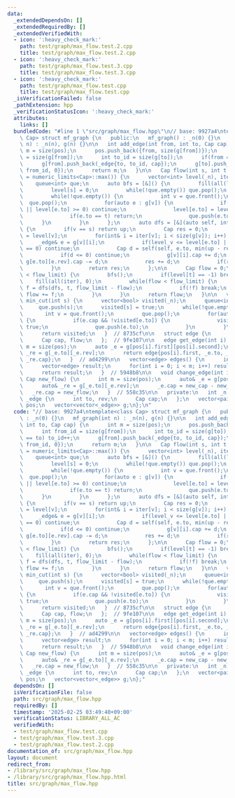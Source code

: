 ```yaml
---
data:
  _extendedDependsOn: []
  _extendedRequiredBy: []
  _extendedVerifiedWith:
  - icon: ':heavy_check_mark:'
    path: test/graph/max_flow.test.2.cpp
    title: test/graph/max_flow.test.2.cpp
  - icon: ':heavy_check_mark:'
    path: test/graph/max_flow.test.3.cpp
    title: test/graph/max_flow.test.3.cpp
  - icon: ':heavy_check_mark:'
    path: test/graph/max_flow.test.cpp
    title: test/graph/max_flow.test.cpp
  _isVerificationFailed: false
  _pathExtension: hpp
  _verificationStatusIcon: ':heavy_check_mark:'
  attributes:
    links: []
  bundledCode: "#line 1 \"src/graph/max_flow.hpp\"\n// base: 9927a4\ntemplate<class\
    \ Cap> struct mf_graph {\n   public:\n   mf_graph() : _n(0) {}\n   mf_graph(int\
    \ n) : _n(n), g(n) {}\n\n   int add_edge(int from, int to, Cap cap) {\n      int\
    \ m = size(pos);\n      pos.push_back({from, size(g[from])});\n      int from_id\
    \ = size(g[from]);\n      int to_id = size(g[to]);\n      if(from == to) to_id++;\n\
    \      g[from].push_back(_edge{to, to_id, cap});\n      g[to].push_back(_edge{from,\
    \ from_id, 0});\n      return m;\n   }\n\n   Cap flow(int s, int t, Cap flow_limit\
    \ = numeric_limits<Cap>::max()) {\n      vector<int> level(_n), iter(_n);\n  \
    \    queue<int> que;\n      auto bfs = [&]() {\n         fill(all(level), -1);\n\
    \         level[s] = 0;\n         while(!que.empty()) que.pop();\n         que.push(s);\n\
    \         while(!que.empty()) {\n            int v = que.front();\n          \
    \  que.pop();\n            for(auto e : g[v]) {\n               if(e.cap == 0\
    \ || level[e.to] >= 0) continue;\n               level[e.to] = level[v] + 1;\n\
    \               if(e.to == t) return;\n               que.push(e.to);\n      \
    \      }\n         }\n      };\n      auto dfs = [&](auto self, int v, Cap up)\
    \ {\n         if(v == s) return up;\n         Cap res = 0;\n         int level_v\
    \ = level[v];\n         for(int& i = iter[v]; i < size(g[v]); i++) {\n       \
    \     _edge& e = g[v][i];\n            if(level_v <= level[e.to] || g[e.to][e.rev].cap\
    \ == 0) continue;\n            Cap d = self(self, e.to, min(up - res, g[e.to][e.rev].cap));\n\
    \            if(d <= 0) continue;\n            g[v][i].cap += d;\n           \
    \ g[e.to][e.rev].cap -= d;\n            res += d;\n            if(res == up) break;\n\
    \         }\n         return res;\n      };\n\n      Cap flow = 0;\n      while(flow\
    \ < flow_limit) {\n         bfs();\n         if(level[t] == -1) break;\n     \
    \    fill(all(iter), 0);\n         while(flow < flow_limit) {\n            Cap\
    \ f = dfs(dfs, t, flow_limit - flow);\n            if(!f) break;\n           \
    \ flow += f;\n         }\n      }\n      return flow;\n   }\n\n   vector<bool>\
    \ min_cut(int s) {\n      vector<bool> visited(_n);\n      queue<int> que;\n \
    \     que.push(s);\n      visited[s] = true;\n      while(!que.empty()) {\n  \
    \       int v = que.front();\n         que.pop();\n         for(auto e : g[v])\
    \ {\n            if(e.cap && !visited[e.to]) {\n               visited[e.to] =\
    \ true;\n               que.push(e.to);\n            }\n         }\n      }\n\
    \      return visited;\n   }  // 8735cf\n\n   struct edge {\n      int from, to;\n\
    \      Cap cap, flow;\n   };  // 9fe107\n\n   edge get_edge(int i) {\n      int\
    \ m = size(pos);\n      auto _e = g[pos[i].first][pos[i].second];\n      auto\
    \ _re = g[_e.to][_e.rev];\n      return edge{pos[i].first, _e.to, _e.cap + _re.cap,\
    \ _re.cap};\n   }  // ad4299\n\n   vector<edge> edges() {\n      int m = size(pos);\n\
    \      vector<edge> result;\n      for(int i = 0; i < m; i++) result.push_back(get_edge(i));\n\
    \      return result;\n   }  // 5948b8\n\n   void change_edge(int i, Cap new_cap,\
    \ Cap new_flow) {\n      int m = size(pos);\n      auto& _e = g[pos[i].first][pos[i].second];\n\
    \      auto& _re = g[_e.to][_e.rev];\n      _e.cap = new_cap - new_flow;\n   \
    \   _re.cap = new_flow;\n   }  // 558c35\n\n   private:\n   int _n;\n   struct\
    \ _edge {\n      int to, rev;\n      Cap cap;\n   };\n   vector<pair<int, int>>\
    \ pos;\n   vector<vector<_edge>> g;\n};\n"
  code: "// base: 9927a4\ntemplate<class Cap> struct mf_graph {\n   public:\n   mf_graph()\
    \ : _n(0) {}\n   mf_graph(int n) : _n(n), g(n) {}\n\n   int add_edge(int from,\
    \ int to, Cap cap) {\n      int m = size(pos);\n      pos.push_back({from, size(g[from])});\n\
    \      int from_id = size(g[from]);\n      int to_id = size(g[to]);\n      if(from\
    \ == to) to_id++;\n      g[from].push_back(_edge{to, to_id, cap});\n      g[to].push_back(_edge{from,\
    \ from_id, 0});\n      return m;\n   }\n\n   Cap flow(int s, int t, Cap flow_limit\
    \ = numeric_limits<Cap>::max()) {\n      vector<int> level(_n), iter(_n);\n  \
    \    queue<int> que;\n      auto bfs = [&]() {\n         fill(all(level), -1);\n\
    \         level[s] = 0;\n         while(!que.empty()) que.pop();\n         que.push(s);\n\
    \         while(!que.empty()) {\n            int v = que.front();\n          \
    \  que.pop();\n            for(auto e : g[v]) {\n               if(e.cap == 0\
    \ || level[e.to] >= 0) continue;\n               level[e.to] = level[v] + 1;\n\
    \               if(e.to == t) return;\n               que.push(e.to);\n      \
    \      }\n         }\n      };\n      auto dfs = [&](auto self, int v, Cap up)\
    \ {\n         if(v == s) return up;\n         Cap res = 0;\n         int level_v\
    \ = level[v];\n         for(int& i = iter[v]; i < size(g[v]); i++) {\n       \
    \     _edge& e = g[v][i];\n            if(level_v <= level[e.to] || g[e.to][e.rev].cap\
    \ == 0) continue;\n            Cap d = self(self, e.to, min(up - res, g[e.to][e.rev].cap));\n\
    \            if(d <= 0) continue;\n            g[v][i].cap += d;\n           \
    \ g[e.to][e.rev].cap -= d;\n            res += d;\n            if(res == up) break;\n\
    \         }\n         return res;\n      };\n\n      Cap flow = 0;\n      while(flow\
    \ < flow_limit) {\n         bfs();\n         if(level[t] == -1) break;\n     \
    \    fill(all(iter), 0);\n         while(flow < flow_limit) {\n            Cap\
    \ f = dfs(dfs, t, flow_limit - flow);\n            if(!f) break;\n           \
    \ flow += f;\n         }\n      }\n      return flow;\n   }\n\n   vector<bool>\
    \ min_cut(int s) {\n      vector<bool> visited(_n);\n      queue<int> que;\n \
    \     que.push(s);\n      visited[s] = true;\n      while(!que.empty()) {\n  \
    \       int v = que.front();\n         que.pop();\n         for(auto e : g[v])\
    \ {\n            if(e.cap && !visited[e.to]) {\n               visited[e.to] =\
    \ true;\n               que.push(e.to);\n            }\n         }\n      }\n\
    \      return visited;\n   }  // 8735cf\n\n   struct edge {\n      int from, to;\n\
    \      Cap cap, flow;\n   };  // 9fe107\n\n   edge get_edge(int i) {\n      int\
    \ m = size(pos);\n      auto _e = g[pos[i].first][pos[i].second];\n      auto\
    \ _re = g[_e.to][_e.rev];\n      return edge{pos[i].first, _e.to, _e.cap + _re.cap,\
    \ _re.cap};\n   }  // ad4299\n\n   vector<edge> edges() {\n      int m = size(pos);\n\
    \      vector<edge> result;\n      for(int i = 0; i < m; i++) result.push_back(get_edge(i));\n\
    \      return result;\n   }  // 5948b8\n\n   void change_edge(int i, Cap new_cap,\
    \ Cap new_flow) {\n      int m = size(pos);\n      auto& _e = g[pos[i].first][pos[i].second];\n\
    \      auto& _re = g[_e.to][_e.rev];\n      _e.cap = new_cap - new_flow;\n   \
    \   _re.cap = new_flow;\n   }  // 558c35\n\n   private:\n   int _n;\n   struct\
    \ _edge {\n      int to, rev;\n      Cap cap;\n   };\n   vector<pair<int, int>>\
    \ pos;\n   vector<vector<_edge>> g;\n};"
  dependsOn: []
  isVerificationFile: false
  path: src/graph/max_flow.hpp
  requiredBy: []
  timestamp: '2025-02-25 03:49:40+09:00'
  verificationStatus: LIBRARY_ALL_AC
  verifiedWith:
  - test/graph/max_flow.test.cpp
  - test/graph/max_flow.test.3.cpp
  - test/graph/max_flow.test.2.cpp
documentation_of: src/graph/max_flow.hpp
layout: document
redirect_from:
- /library/src/graph/max_flow.hpp
- /library/src/graph/max_flow.hpp.html
title: src/graph/max_flow.hpp
---
```

